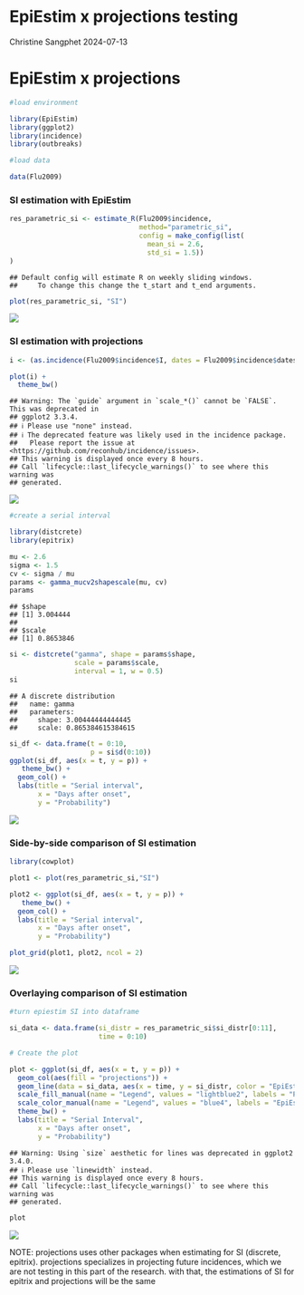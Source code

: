 EpiEstim x projections testing
================
Christine Sangphet
2024-07-13

# EpiEstim x projections

``` r
#load environment 

library(EpiEstim)
library(ggplot2)
library(incidence)
library(outbreaks)
```

``` r
#load data

data(Flu2009)
```

### SI estimation with EpiEstim

``` r
res_parametric_si <- estimate_R(Flu2009$incidence, 
                                method="parametric_si",
                                config = make_config(list(
                                  mean_si = 2.6, 
                                  std_si = 1.5))
)
```

    ## Default config will estimate R on weekly sliding windows.
    ##     To change this change the t_start and t_end arguments.

``` r
plot(res_parametric_si, "SI")
```

![](EpiEstim_projections_testing_files/figure-gfm/unnamed-chunk-4-1.png)<!-- -->

### SI estimation with projections

``` r
i <- (as.incidence(Flu2009$incidence$I, dates = Flu2009$incidence$dates))

plot(i) +
  theme_bw()
```

    ## Warning: The `guide` argument in `scale_*()` cannot be `FALSE`. This was deprecated in
    ## ggplot2 3.3.4.
    ## ℹ Please use "none" instead.
    ## ℹ The deprecated feature was likely used in the incidence package.
    ##   Please report the issue at <https://github.com/reconhub/incidence/issues>.
    ## This warning is displayed once every 8 hours.
    ## Call `lifecycle::last_lifecycle_warnings()` to see where this warning was
    ## generated.

![](EpiEstim_projections_testing_files/figure-gfm/unnamed-chunk-5-1.png)<!-- -->

``` r
#create a serial interval

library(distcrete)
library(epitrix)

mu <- 2.6
sigma <- 1.5
cv <- sigma / mu
params <- gamma_mucv2shapescale(mu, cv)
params
```

    ## $shape
    ## [1] 3.004444
    ## 
    ## $scale
    ## [1] 0.8653846

``` r
si <- distcrete("gamma", shape = params$shape,
                scale = params$scale,
                interval = 1, w = 0.5)
si
```

    ## A discrete distribution
    ##   name: gamma
    ##   parameters:
    ##     shape: 3.00444444444445
    ##     scale: 0.865384615384615

``` r
si_df <- data.frame(t = 0:10,
                    p = si$d(0:10))
ggplot(si_df, aes(x = t, y = p)) +
   theme_bw() +
  geom_col() +
  labs(title = "Serial interval",
       x = "Days after onset",
       y = "Probability")
```

![](EpiEstim_projections_testing_files/figure-gfm/unnamed-chunk-8-1.png)<!-- -->

### Side-by-side comparison of SI estimation

``` r
library(cowplot)

plot1 <- plot(res_parametric_si,"SI")

plot2 <- ggplot(si_df, aes(x = t, y = p)) +
   theme_bw() +
  geom_col() +
  labs(title = "Serial interval",
       x = "Days after onset",
       y = "Probability")

plot_grid(plot1, plot2, ncol = 2)
```

![](EpiEstim_projections_testing_files/figure-gfm/unnamed-chunk-9-1.png)<!-- -->

### Overlaying comparison of SI estimation

``` r
#turn epiestim SI into dataframe

si_data <- data.frame(si_distr = res_parametric_si$si_distr[0:11],
                      time = 0:10)

# Create the plot

plot <- ggplot(si_df, aes(x = t, y = p)) +
  geom_col(aes(fill = "projections")) + 
  geom_line(data = si_data, aes(x = time, y = si_distr, color = "EpiEstim"), size = 1) + 
  scale_fill_manual(name = "Legend", values = "lightblue2", labels = "Projections") +
  scale_color_manual(name = "Legend", values = "blue4", labels = "EpiEstim") +
  theme_bw() +
  labs(title = "Serial Interval",
       x = "Days after onset",
       y = "Probability")
```

    ## Warning: Using `size` aesthetic for lines was deprecated in ggplot2 3.4.0.
    ## ℹ Please use `linewidth` instead.
    ## This warning is displayed once every 8 hours.
    ## Call `lifecycle::last_lifecycle_warnings()` to see where this warning was
    ## generated.

``` r
plot
```

![](EpiEstim_projections_testing_files/figure-gfm/unnamed-chunk-10-1.png)<!-- -->

NOTE: projections uses other packages when estimating for SI (discrete,
epitrix). projections specializes in projecting future incidences, which
we are not testing in this part of the research. with that, the
estimations of SI for epitrix and projections will be the same
